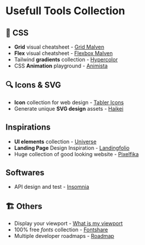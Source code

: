 # Usefull Tools Collection

## 🎨 CSS

* **Grid** visual cheatsheet - [Grid Malven](https://grid.malven.co/)
* **Flex** visual cheatsheet - [Flexbox Malven](https://flexbox.malven.co/)
* Tailwind **gradients** collection - [Hypercolor](https://hypercolor.dev/)
* CSS **Animation** playground - [Animista](https://animista.net/play/basic)

## 🔍 Icons & SVG

* **Icon** collection for web design - [Tabler Icons](https://tabler-icons.io/)
* Generate unique **SVG design** assets - [Haikei](https://app.haikei.app/)

## Inspirations

* **UI elements** collection - [Universe](https://uiverse.io/all)
* **Landing Page** Design Inspiration - [Landingfolio](https://www.landingfolio.com/)
* Huge collection of good looking website - [Pixelfika](https://pixelfika.com/)

## Softwares

* API design and test - [Insomnia](https://insomnia.rest/)

## 🏗️ Others

* Display your viewport - [What is my viewport](https://whatismyviewport.com/)
* 100% free *fonts* collection - [Fontshare](https://www.fontshare.com/)
* Multiple developer roadmaps - [Roadmap](https://roadmap.sh/)
